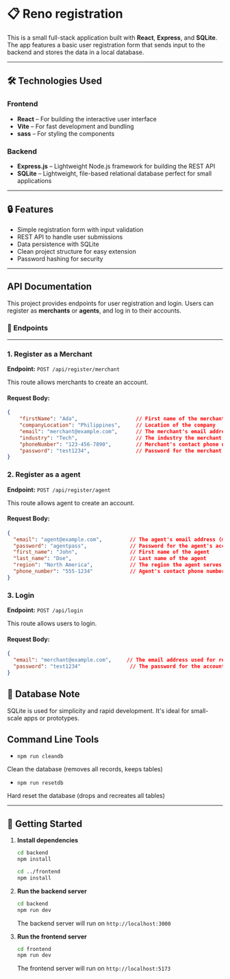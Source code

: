 # 📋 Reno registration

This is a small full-stack application built with **React**, **Express**, and **SQLite**. The app features a basic user registration form that sends input to the backend and stores the data in a local database.

---

## 🛠️ Technologies Used

### Frontend
- **React** – For building the interactive user interface
- **Vite** – For fast development and bundling
- **sass** – For styling the components

### Backend
- **Express.js** – Lightweight Node.js framework for building the REST API
- **SQLite** – Lightweight, file-based relational database perfect for small applications

---

## 🔒 Features
- Simple registration form with input validation
- REST API to handle user submissions
- Data persistence with SQLite
- Clean project structure for easy extension
- Password hashing for security
---

## API Documentation

This project provides endpoints for user registration and login. Users can register as **merchants** or **agents**, and log in to their accounts.

### 🚀 Endpoints

---

### 1. **Register as a Merchant**

**Endpoint:** `POST /api/register/merchant`

This route allows merchants to create an account.

#### **Request Body:**

```json
{
	"firstName": "Ada",                   // First name of the merchant
	"companyLocation": "Philippines",     // Location of the company
	"email": "merchant@example.com",      // The merchant's email address (must be unique)
	"industry": "Tech",                   // The industry the merchant operates in
	"phoneNumber": "123-456-7890",        // Merchant's contact phone number
	"password": "test1234",               // Password for the merchant's account
}
```

### 2. **Register as a agent**

**Endpoint:** `POST /api/register/agent`

This route allows agent to create an account.

#### **Request Body:**

```json
{
  "email": "agent@example.com",         // The agent's email address (must be unique)
  "password": "agentpass",              // Password for the agent's account
  "first_name": "John",                 // First name of the agent
  "last_name": "Doe",                   // Last name of the agent
  "region": "North America",            // The region the agent serves
  "phone_number": "555-1234"            // Agent's contact phone number
}
```
### 3. **Login**

**Endpoint:** `POST /api/login`

This route allows users to login.

#### **Request Body:**

```json
{
  "email": "merchant@example.com",     // The email address used for registration
  "password": "test1234"                // The password for the account
}
```

## 🧱 Database Note

SQLite is used for simplicity and rapid development. It's ideal for small-scale apps or prototypes.


## Command Line Tools
- `npm run cleandb`

Clean the database (removes all records, keeps tables)


- `npm run resetdb`

Hard reset the database (drops and recreates all tables)

---

## 🚀 Getting Started

1. **Install dependencies**

   ```bash
   cd backend
   npm install

   cd ../frontend
   npm install

2. **Run the backend server**

   ```bash
   cd backend
   npm run dev
   ```
   The backend server will run on `http://localhost:3000`

3. **Run the frontend server**

   ```bash
   cd frontend
   npm run dev
   ```
   The frontend server will run on `http://localhost:5173`
